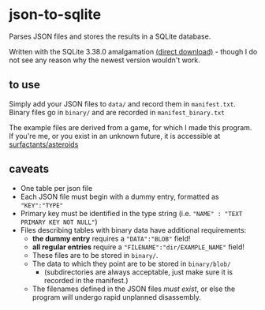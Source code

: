 # json-to-sqlite
Parses JSON files and stores the results in a SQLite database.

Written with the SQLite 3.38.0 amalgamation [(direct download)](https://www.sqlite.org/2022/sqlite-amalgamation-3380000.zip)  - though I do not see any reason why the newest version wouldn't work.

## to use

Simply add your JSON files to `data/` and record them in `manifest.txt`. Binary files go in `binary/` and are recorded in `manifest_binary.txt`

The example files are derived from a game, for which I made this program. If you're me, or you exist in an unknown future, it is accessible at [surfactants/asteroids](https://github.com/surfactants/asteroids)

## caveats

- One table per json file
- Each JSON file must begin with a dummy entry, formatted as `"KEY":"TYPE"`
- Primary key must be identified in the type string (i.e. `"NAME" : "TEXT PRIMARY KEY NOT NULL"`)
- Files describing tables with binary data have additional requirements:
  - **the dummy entry** requires a `"DATA":"BLOB"` field!
  - **all regular entries** require a `"FILENAME":"dir/EXAMPLE_NAME"` field!
  - These files are to be stored in `binary/`.
  - The data to which they point are to be stored in `binary/blob/`
    - (subdirectories are always acceptable, just make sure it is recorded in the manifest.)
  - The filenames defined in the JSON files *must exist*, or else the program will undergo rapid unplanned disassembly.
